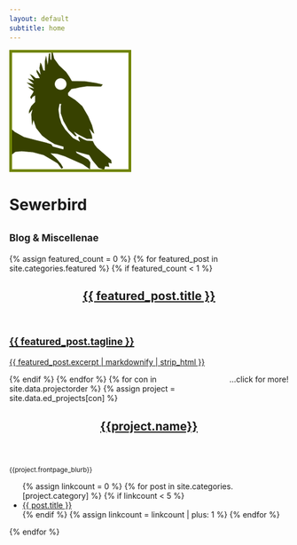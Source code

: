 ```yaml
---
layout: default
subtitle: home
---
```


<div class="flex flex_center_justified one two-600 three-900 four-1200 demo">
	<!-- Introductory Jumbo -->
	<div class="noback card">
		<img class="center" src="assets/icon250px.png" alt="sewerbird" >
		<h1 class="center">Sewerbird</h1>
		<h2 class="center"><small>Blog &amp; Miscellenae</small></h2>
	</div>
	<!-- Featured Card -->
	{% assign featured_count = 0 %}
	{% for featured_post in site.categories.featured %}
		{% if featured_count < 1 %}
	<a class="borderless card" href="{{ BASE_PATH }}{{ featured_post.url }}" >
		<header>
			<h2>{{ featured_post.title }}</h2>
		</header>
		<footer>
			<h2><small>{{ featured_post.tagline }}</small></h2>
			<p class="featured_text">{{ featured_post.excerpt | markdownify | strip_html }}</p>
			<span style="float:right;margin-bottom:1.0em">...click for more!</span>
		</footer>
	</a>
		{% endif %}
	{% endfor %}
	<!-- Project Cards -->
	{% for con in site.data.projectorder %}
	{% assign project = site.data.ed_projects[con] %}
	<div class="project card">
		<header>
			<a href="{{ BASE_PATH }}{{ project.project_page }}"><h2>{{project.name}}</h2></a>
		</header>
		<footer>
			<small>{{project.frontpage_blurb}}</small>
			<ul>
			{% assign linkcount = 0 %}
			{% for post in site.categories.[project.category] %}
				{% if linkcount < 5 %}
				<li><a href="{{ BASE_PATH }}{{ post.url }}">{{ post.title }}</a></li>
				{% endif %}
		  		{% assign linkcount = linkcount | plus: 1 %}
			{% endfor %}
			</ul>
		</footer>
	</div>
	{% endfor %}
</div>